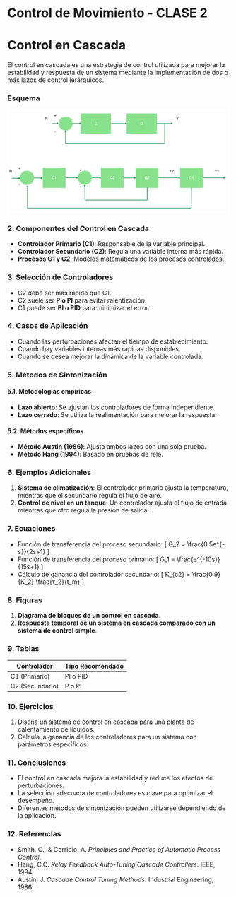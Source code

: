 
# Control de Movimiento - CLASE 2

# Control en Cascada

El control en cascada es una estrategia de control utilizada para mejorar la estabilidad y respuesta de un sistema mediante la implementación de dos o más lazos de control jerárquicos.

### Esquema
![Figura de prueba](IMAGES/CASCADA.PNG)

### 2. Componentes del Control en Cascada
- **Controlador Primario (C1)**: Responsable de la variable principal.
- **Controlador Secundario (C2)**: Regula una variable interna más rápida.
- **Procesos G1 y G2**: Modelos matemáticos de los procesos controlados.

### 3. Selección de Controladores
- C2 debe ser más rápido que C1.
- C2 suele ser **P o PI** para evitar ralentización.
- C1 puede ser **PI o PID** para minimizar el error.

### 4. Casos de Aplicación
- Cuando las perturbaciones afectan el tiempo de establecimiento.
- Cuando hay variables internas más rápidas disponibles.
- Cuando se desea mejorar la dinámica de la variable controlada.

### 5. Métodos de Sintonización
#### 5.1. Metodologías empíricas
- **Lazo abierto**: Se ajustan los controladores de forma independiente.
- **Lazo cerrado**: Se utiliza la realimentación para mejorar la respuesta.

#### 5.2. Métodos específicos
- **Método Austin (1986)**: Ajusta ambos lazos con una sola prueba.
- **Método Hang (1994)**: Basado en pruebas de relé.

### 6. Ejemplos Adicionales
1. **Sistema de climatización**: El controlador primario ajusta la temperatura, mientras que el secundario regula el flujo de aire.
2. **Control de nivel en un tanque**: Un controlador ajusta el flujo de entrada mientras que otro regula la presión de salida.

### 7. Ecuaciones
- Función de transferencia del proceso secundario:
  \[ G_2 = \frac{0.5e^{-s}}{2s+1} \]
- Función de transferencia del proceso primario:
  \[ G_1 = \frac{e^{-10s}}{15s+1} \]
- Cálculo de ganancia del controlador secundario:
  \[ K_{c2} = \frac{0.9}{K_2} \frac{τ_2}{t_m} \]

### 8. Figuras
1. **Diagrama de bloques de un control en cascada**.
2. **Respuesta temporal de un sistema en cascada comparado con un sistema de control simple**.

### 9. Tablas
| Controlador | Tipo Recomendado |
|------------|-----------------|
| C1 (Primario) | PI o PID |
| C2 (Secundario) | P o PI |

### 10. Ejercicios
1. Diseña un sistema de control en cascada para una planta de calentamiento de líquidos.
2. Calcula la ganancia de los controladores para un sistema con parámetros específicos.

### 11. Conclusiones
- El control en cascada mejora la estabilidad y reduce los efectos de perturbaciones.
- La selección adecuada de controladores es clave para optimizar el desempeño.
- Diferentes métodos de sintonización pueden utilizarse dependiendo de la aplicación.

### 12. Referencias
- Smith, C., & Corripio, A. *Principles and Practice of Automatic Process Control*.
- Hang, C.C. *Relay Feedback Auto-Tuning Cascade Controllers*. IEEE, 1994.
- Austin, J. *Cascade Control Tuning Methods*. Industrial Engineering, 1986.

